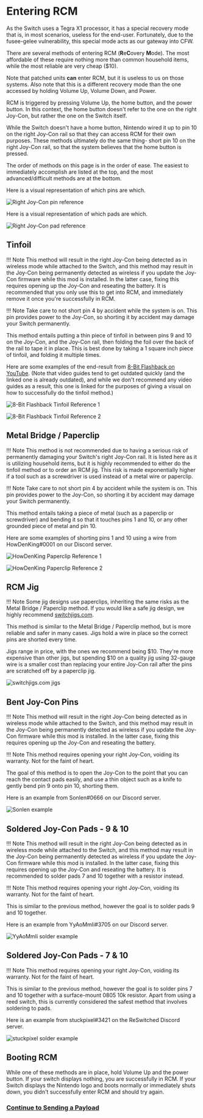 # Entering RCM


As the Switch uses a Tegra X1 processor, it has a special recovery mode that is, in most scenarios, useless for the end-user. Fortunately, due to the fusee-gelee vulnerability, this special mode acts as our gateway into CFW.

There are several methods of entering RCM (**R**e**C**overy **M**ode). The most affordable of these require nothing more than common household items, while the most reliable are very cheap ($10).

Note that patched units **can** enter RCM, but it is useless to us on those systems. Also note that this is a different recovery mode than the one accessed by holding Volume Up, Volume Down, and Power.

RCM is triggered by pressing Volume Up, the home button, and the power button. In this context, the home button doesn't refer to the one on the right Joy-Con, but rather the one on the Switch itself.

While the Switch doesn't have a home button, Nintendo wired it up to pin 10 on the right Joy-Con rail so that they can access RCM for their own purposes. These methods ultimately do the same thing- short pin 10 on the right Joy-Con rail, so that the system believes that the home button is pressed.

The order of methods on this page is in the order of ease. The easiest to immediately accomplish are listed at the top, and the most advanced/difficult methods are at the bottom.

Here is a visual representation of which pins are which.

![Right Joy-Con pin reference](../img/entering_rcm_pin_reference.jpg)

Here is a visual representation of which pads are which.

![Right Joy-Con pad reference](../img/entering_rcm_pad_reference.jpg)

## Tinfoil

!!! Note
    This method will result in the right Joy-Con being detected as in wireless mode while attached to the Switch, and this method may result in the Joy-Con being permanently detected as wireless if you update the Joy-Con firmware while this mod is installed. In the latter case, fixing this requires opening up the Joy-Con and reseating the battery. It is recommended that you only use this to get into RCM, and immediately remove it once you're successfully in RCM.

!!! Note
    Take care to not short pin 4 by accident while the system is on. This pin provides power to the Joy-Con, so shorting it by accident may damage your Switch permanently.

This method entails putting a thin piece of tinfoil in between pins 9 and 10 on the Joy-Con, and the Joy-Con rail, then folding the foil over the back of the rail to tape it in place. This is best done by taking a 1 square inch piece of tinfoil, and folding it multiple times.

Here are some examples of the end-result from [8-Bit Flashback on YouTube](https://youtu.be/3-UeB_enPrM?t=136). (Note that video guides tend to get outdated quickly (and the linked one is already outdated), and while we don't recommend any video guides as a result, this one is linked for the purposes of giving a visual on how to successfully do the tinfoil method.)

![8-Bit Flashback Tinfoil Reference 1](../img/entering_rcm_tinfoil_8bfb_1.png)

![8-Bit Flashback Tinfoil Reference 2](../img/entering_rcm_tinfoil_8bfb_2.png)

## Metal Bridge / Paperclip

!!! Note
    This method is not recommended due to having a serious risk of permanently damaging your Switch's right Joy-Con rail. It is listed here as it is utilizing household items, but it is highly recommended to either do the tinfoil method or to order an RCM jig. This risk is made exponentially higher if a tool such as a screwdriver is used instead of a metal wire or paperclip.

!!! Note
    Take care to not short pin 4 by accident while the system is on. This pin provides power to the Joy-Con, so shorting it by accident may damage your Switch permanently.

This method entails taking a piece of metal (such as a paperclip or screwdriver) and bending it so that it touches pins 1 and 10, or any other grounded piece of metal and pin 10.

Here are some examples of shorting pins 1 and 10 using a wire from HowDenKing#0001 on our Discord server.

![HowDenKing Paperclip Reference 1](../img/entering_rcm_paperclip_hdk_1.jpg)

![HowDenKing Paperclip Reference 2](../img/entering_rcm_paperclip_hdk_2.jpg)

## RCM Jig

!!! Note 
    Some jig designs use paperclips, inheriting the same risks as the Metal Bridge / Paperclip method. If you would like a safe jig design, we highly recommend [switchjigs.com](https://switchjigs.com).

This method is similar to the Metal Bridge / Paperclip method, but is more reliable and safer in many cases. Jigs hold a wire in place so the correct pins are shorted every time.

Jigs range in price, with the ones we recommend being $10. They're more expensive than other jigs, but spending $10 on a quality jig using 32-gauge wire is a smaller cost than replacing your entire Joy-Con rail after the pins are scratched off by a paperclip jig.

![switchjigs.com jigs](../img/entering_rcm_jig.jpg)

## Bent Joy-Con Pins

!!! Note
    This method will result in the right Joy-Con being detected as in wireless mode while attached to the Switch, and this method may result in the Joy-Con being permanently detected as wireless if you update the Joy-Con firmware while this mod is installed. In the latter case, fixing this requires opening up the Joy-Con and reseating the battery.

!!! Note
    This method requires opening your right Joy-Con, voiding its warranty. Not for the faint of heart.

The goal of this method is to open the Joy-Con to the point that you can reach the contact pads easily, and use a thin object such as a knife to gently bend pin 9 onto pin 10, shorting them.

Here is an example from Sonlen#0666 on our Discord server.

![Sonlen example](../img/entering_rcm_bent_pins.jpg)

## Soldered Joy-Con Pads - 9 & 10 

!!! Note
    This method will result in the right Joy-Con being detected as in wireless mode while attached to the Switch, and this method may result in the Joy-Con being permanently detected as wireless if you update the Joy-Con firmware while this mod is installed. In the latter case, fixing this requires opening up the Joy-Con and reseating the battery. It is recommended to solder pads 7 and 10 together with a resistor instead.

!!! Note
    This method requires opening your right Joy-Con, voiding its warranty. Not for the faint of heart.

This is similar to the previous method, however the goal is to solder pads 9 and 10 together.

Here is an example from YyAoMmIi#3705 on our Discord server.

![YyAoMmIi solder example](../img/entering_rcm_solder_910_yyaommii.jpg)

## Soldered Joy-Con Pads - 7 & 10

!!! Note
    This method requires opening your right Joy-Con, voiding its warranty. Not for the faint of heart.

This is similar to the previous method, however the goal is to solder pins 7 and 10 together with a surface-mount 0805 10k resistor. Apart from using a reed switch, this is currently considered the safest method that involves soldering to pads.

Here is an example from stuckpixel#3421 on the ReSwitched Discord server.

![stuckpixel solder example](../img/entering_rcm_solder_710_stuckpixel.png)

## Booting RCM

While one of these methods are in place, hold Volume Up and the power button. If your switch displays nothing, you are successfully in RCM. If your Switch displays the Nintendo logo and boots normally or immediately shuts down, you didn't successfully enter RCM and should try again.

### [Continue to Sending a Payload](sending_payload.md)